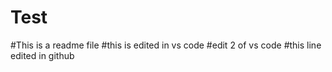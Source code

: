 # Test
#This is a readme file
#this is edited in vs code
#edit 2 of vs code
#this line edited in github
